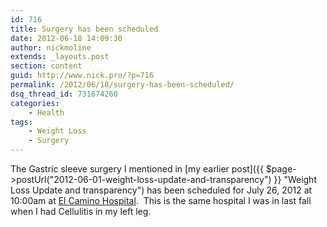 ```yaml
---
id: 716
title: Surgery has been scheduled
date: 2012-06-18 14:09:30
author: nickmoline
extends: _layouts.post
section: content
guid: http://www.nick.pro/?p=716
permalink: /2012/06/18/surgery-has-been-scheduled/
dsq_thread_id: 731674260
categories:
    - Health
tags:
    - Weight Loss
    - Surgery
---
```

The Gastric sleeve surgery I mentioned in [my earlier post]({{ $page->postUrl("2012-06-01-weight-loss-update-and-transparency") }} "Weight Loss Update and transparency") has been scheduled for July 26, 2012 at 10:00am at <a href="https://www.elcaminohospital.org/Locations" target="_blank">El Camino Hospital</a>.  This is the same hospital I was in last fall when I had Cellulitis in my left leg.
